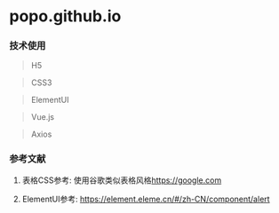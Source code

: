 # popo.github.io

### 技术使用

>H5

>CSS3

>ElementUI

>Vue.js

>Axios

### 参考文献

1. 表格CSS参考: 使用谷歌类似表格风格<https://google.com>

2. ElementUI参考: <https://element.eleme.cn/#/zh-CN/component/alert>
